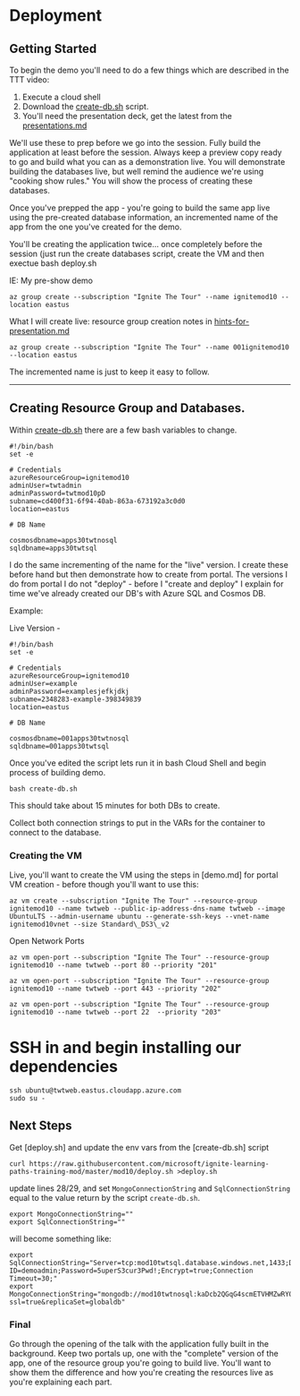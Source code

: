 # Deployment

## Getting Started

To begin the demo you'll need to do a few things which are described in the TTT video:

1. Execute a cloud shell
2. Download the [create-db.sh](https://github.com/microsoft/ignite-learning-paths-training-mod/blob/master/mod10/create-db.sh) script.
3. You'll need the presentation deck, get the latest from the [presentations.md](presentations.md)

We'll use these to prep before we go into the session.  Fully build the application at least before the session. Always keep a preview copy ready to go and build what you can as a demonstration live.  You will demonstrate building the databases live, but well remind the audience we're using "cooking show rules."  You will show the process of creating these databases.

Once you've prepped the app - you're going to build the same app live using the pre-created database information, an incremented name of the app from the one you've created for the demo.

You'll be creating the application twice... once completely before the session (just run the create databases script, create the VM and then exectue bash deploy.sh

IE: My pre-show demo 

```
az group create --subscription "Ignite The Tour" --name ignitemod10 --location eastus
```

What I will create live: resource group creation notes in [hints-for-presentation.md](hints-for-presentation.md)

```
az group create --subscription "Ignite The Tour" --name 001ignitemod10 --location eastus
```

The incremented name is just to keep it easy to follow.

---

## Creating Resource Group and Databases.

Within [create-db.sh](https://github.com/microsoft/ignite-learning-paths-training-mod/blob/master/mod10/create-db.sh) there are a few bash variables to change.

```
#!/bin/bash
set -e

# Credentials
azureResourceGroup=ignitemod10
adminUser=twtadmin
adminPassword=twtmod10pD
subname=cd400f31-6f94-40ab-863a-673192a3c0d0
location=eastus

# DB Name

cosmosdbname=apps30twtnosql
sqldbname=apps30twtsql
```

I do the same incrementing of the name for the "live" version.  I create these before hand but then demonstrate how to create from portal.  The versions I do from portal I do not "deploy" - before I "create and deploy" I explain for time we've already created our DB's with Azure SQL and Cosmos DB.

Example:

Live Version - 

```
#!/bin/bash
set -e

# Credentials
azureResourceGroup=ignitemod10
adminUser=example
adminPassword=examplesjefkjdkj
subname=2348283-example-398349839
location=eastus

# DB Name

cosmosdbname=001apps30twtnosql
sqldbname=001apps30twtsql
```

Once you've edited the script lets run it in bash Cloud Shell and begin process of building demo.

```
bash create-db.sh
```

This should take about 15 minutes for both DBs to create.

Collect both connection strings to put in the VARs for the container to connect to the database.

### Creating the VM

Live, you'll want to create the VM using the steps in [demo.md] for portal VM creation - before though you'll want to use this:

```
az vm create --subscription "Ignite The Tour" --resource-group ignitemod10 --name twtweb --public-ip-address-dns-name twtweb --image UbuntuLTS --admin-username ubuntu --generate-ssh-keys --vnet-name ignitemod10vnet --size Standard\_DS3\_v2
```

Open Network Ports

```
az vm open-port --subscription "Ignite The Tour" --resource-group ignitemod10 --name twtweb --port 80 --priority "201"

az vm open-port --subscription "Ignite The Tour" --resource-group ignitemod10 --name twtweb --port 443 --priority "202"

az vm open-port --subscription "Ignite The Tour" --resource-group ignitemod10 --name twtweb --port 22  --priority "203"
```

# SSH in and begin installing our dependencies

```
ssh ubuntu@twtweb.eastus.cloudapp.azure.com
sudo su -
```

## Next Steps

Get [deploy.sh] and update the env vars from the [create-db.sh] script

```
curl https://raw.githubusercontent.com/microsoft/ignite-learning-paths-training-mod/master/mod10/deploy.sh >deploy.sh
```

update lines 28/29, and set `MongoConnectionString` and `SqlConnectionString` equal to the value return by the script `create-db.sh`.

```
export MongoConnectionString=""
export SqlConnectionString=""
```

will become something like:

```
export SqlConnectionString="Server=tcp:mod10twtsql.database.windows.net,1433;Database=tailwind;User ID=demoadmin;Password=5uperS3cur3Pwd!;Encrypt=true;Connection Timeout=30;"
export MongoConnectionString="mongodb://mod10twtnosql:kaDcb2QGqG4scmETVHMZwRY0X9j3KA1DpdT2kvdVF12CJCBk6M9lJ9rbpA5NKzrx5lB0Re6jGSRaHIYB9rNrpw==@mod10twtnosql.documents.azure.com:10255/?ssl=true&replicaSet=globaldb"
```

### Final

Go through the opening of the talk with the application fully built in the background.  Keep two portals up, one with the "complete" version of the app, one of the resource group you're going to build live.  You'll want to show them the difference and how you're creating the resources live as you're explaining each part.
